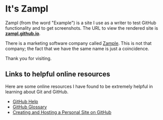 # It's Zampl

Zampl (from the word "Example") is a site I use as a writer to test GitHub functionality and to get screenshots. The URL to view the rendered site is **[zampl.github.io](http://zampl.github.io)**.

There is a marketing software company called [Zample](https://www.linkedin.com/company/zampl/). This is not that company; the fact that we have the same name is just a coincidence.

Thank you for visiting.

## Links to helpful online resources

Here are some online resources I have found to be extremely helpful in learning about Git and GitHub.

- [GitHub Help](https://help.github.com/)
- [GitHub Glossary](https://help.github.com/articles/github-glossary/)
- [Creating and Hosting a Personal Site on GitHub](http://jmcglone.com/guides/github-pages/)
